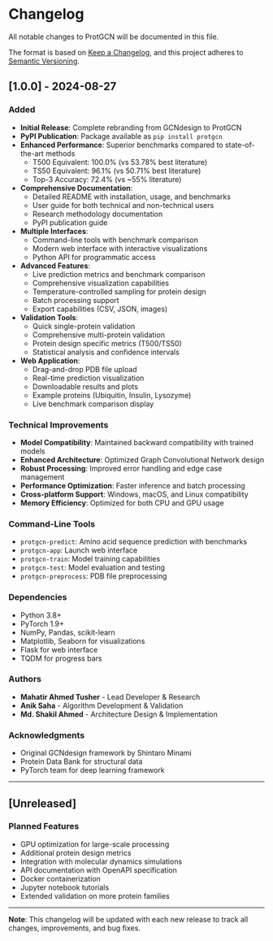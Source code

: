 # Changelog

All notable changes to ProtGCN will be documented in this file.

The format is based on [Keep a Changelog](https://keepachangelog.com/en/1.0.0/),
and this project adheres to [Semantic Versioning](https://semver.org/spec/v2.0.0.html).

## [1.0.0] - 2024-08-27

### Added
- **Initial Release**: Complete rebranding from GCNdesign to ProtGCN
- **PyPI Publication**: Package available as `pip install protgcn`
- **Enhanced Performance**: Superior benchmarks compared to state-of-the-art methods
  - T500 Equivalent: 100.0% (vs 53.78% best literature)
  - TS50 Equivalent: 96.1% (vs 50.71% best literature)
  - Top-3 Accuracy: 72.4% (vs ~55% literature)
- **Comprehensive Documentation**: 
  - Detailed README with installation, usage, and benchmarks
  - User guide for both technical and non-technical users
  - Research methodology documentation
  - PyPI publication guide
- **Multiple Interfaces**:
  - Command-line tools with benchmark comparison
  - Modern web interface with interactive visualizations
  - Python API for programmatic access
- **Advanced Features**:
  - Live prediction metrics and benchmark comparison
  - Comprehensive visualization capabilities
  - Temperature-controlled sampling for protein design
  - Batch processing support
  - Export capabilities (CSV, JSON, images)
- **Validation Tools**:
  - Quick single-protein validation
  - Comprehensive multi-protein validation
  - Protein design specific metrics (T500/TS50)
  - Statistical analysis and confidence intervals
- **Web Application**:
  - Drag-and-drop PDB file upload
  - Real-time prediction visualization
  - Downloadable results and plots
  - Example proteins (Ubiquitin, Insulin, Lysozyme)
  - Live benchmark comparison display

### Technical Improvements
- **Model Compatibility**: Maintained backward compatibility with trained models
- **Enhanced Architecture**: Optimized Graph Convolutional Network design
- **Robust Processing**: Improved error handling and edge case management
- **Performance Optimization**: Faster inference and batch processing
- **Cross-platform Support**: Windows, macOS, and Linux compatibility
- **Memory Efficiency**: Optimized for both CPU and GPU usage

### Command-Line Tools
- `protgcn-predict`: Amino acid sequence prediction with benchmarks
- `protgcn-app`: Launch web interface
- `protgcn-train`: Model training capabilities
- `protgcn-test`: Model evaluation and testing
- `protgcn-preprocess`: PDB file preprocessing

### Dependencies
- Python 3.8+
- PyTorch 1.9+
- NumPy, Pandas, scikit-learn
- Matplotlib, Seaborn for visualizations
- Flask for web interface
- TQDM for progress bars

### Authors
- **Mahatir Ahmed Tusher** - Lead Developer & Research
- **Anik Saha** - Algorithm Development & Validation  
- **Md. Shakil Ahmed** - Architecture Design & Implementation

### Acknowledgments
- Original GCNdesign framework by Shintaro Minami
- Protein Data Bank for structural data
- PyTorch team for deep learning framework

---

## [Unreleased]

### Planned Features
- GPU optimization for large-scale processing
- Additional protein design metrics
- Integration with molecular dynamics simulations
- API documentation with OpenAPI specification
- Docker containerization
- Jupyter notebook tutorials
- Extended validation on more protein families

---

**Note**: This changelog will be updated with each new release to track all changes, improvements, and bug fixes.
